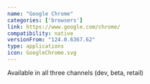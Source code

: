 ```yaml
---
name: "Google Chrome"
categories: ['browsers']
link: https://www.google.com/chrome/
compatibility: native
versionFrom: "124.0.6367.62"
type: applications
icon: GoogleChrome.svg
---
```

Available in all three channels (dev, beta, retail)
